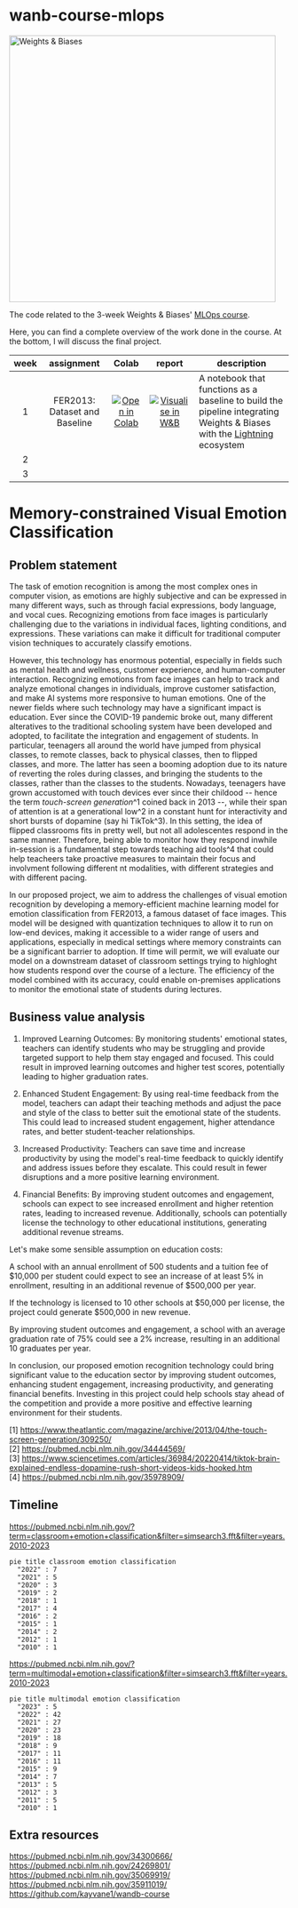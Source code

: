 # wanb-course-mlops

<img src="https://i.imgur.com/gb6B4ig.png" width="480" alt="Weights & Biases" />

The code related to the 3-week Weights & Biases' [MLOps course](https://www.wandb.courses/courses/effective-mlops-model-development).

Here, you can find a complete overview of the work done in the course. At the bottom, I will discuss the final project.

| week | assignment      | Colab | report | description |
| :---: |:-------------------: | :-----------: | :-------:| ------|
| 1| FER2013: Dataset and Baseline      | [![Open in Colab](https://colab.research.google.com/assets/colab-badge.svg)](#)       |[![Visualise in W&B](https://raw.githubusercontent.com/wandb/assets/main/wandb-github-badge-gradient.svg)](#)| A notebook that functions as a baseline to build the pipeline integrating Weights & Biases with the [Lightning](https://www.pytorchlightning.ai/) ecosystem|
| 2 |
| 3 |

# Memory-constrained Visual Emotion Classification

## Problem statement

The task of emotion recognition is among the most complex ones in computer vision, as emotions are highly subjective and can be expressed in many different ways, such as through facial expressions, body language, and vocal cues. Recognizing emotions from face images is particularly challenging due to the variations in individual faces, lighting conditions, and expressions. These variations can make it difficult for traditional computer vision techniques to accurately classify emotions.

However, this technology has enormous potential, especially in fields such as mental health and wellness, customer experience, and human-computer interaction. Recognizing emotions from face images can help to track and analyze emotional changes in individuals, improve customer satisfaction, and make AI systems more responsive to human emotions. One of the newer fields where such technology may have a significant impact is education. Ever since the COVID-19 pandemic broke out, many different alteratives to the traditional schooling system have been developed and adopted, to facilitate the integration and engagement of students. In particular, teenagers all around the world have jumped from physical classes, to remote classes, back to physical classes, then to flipped classes, and more. The latter has seen a booming adoption due to its nature of reverting the roles during classes, and bringing the students to the classes, rather than the classes to the students. Nowadays, teenagers have grown accustomed with touch devices ever since their childood -- hence the term _touch-screen generation_^1 coined back in 2013 --, while their span of attention is at a generational low^2 in a constant hunt for interactivity and short bursts of dopamine (say hi TikTok^3). In this setting, the idea of flipped classrooms fits in pretty well, but not all adolescentes respond in the same manner. Therefore, being able to monitor how they respond inwhile in-session is a fundamental step towards teaching aid tools^4 that could help teacheers take proactive measures to maintain their focus and involvment following different nt modalities, with different strategies and  with different pacing.

In our proposed project, we aim to address the challenges of visual emotion recognition by developing a memory-efficient machine learning model for emotion classification from FER2013, a famous dataset of face images. This model will be designed with quantization techniques to allow it to run on low-end devices, making it accessible to a wider range of users and applications, especially in medical settings where memory constraints can be a significant barrier to adoption. If time will permit, we will evaluate our model on a downstream dataset of classroom settings trying to highloght how students respond over the course of a lecture. The efficiency of the model combined with its accuracy, could enable on-premises applications to monitor the emotional state of students during lectures.

## Business value analysis

1. Improved Learning Outcomes: By monitoring students' emotional states, teachers can identify students who may be struggling and provide targeted support to help them stay engaged and focused. This could result in improved learning outcomes and higher test scores, potentially leading to higher graduation rates.

2. Enhanced Student Engagement: By using real-time feedback from the model, teachers can adapt their teaching methods and adjust the pace and style of the class to better suit the emotional state of the students. This could lead to increased student engagement, higher attendance rates, and better student-teacher relationships.

3. Increased Productivity: Teachers can save time and increase productivity by using the model's real-time feedback to quickly identify and address issues before they escalate. This could result in fewer disruptions and a more positive learning environment.

4. Financial Benefits: By improving student outcomes and engagement, schools can expect to see increased enrollment and higher retention rates, leading to increased revenue. Additionally, schools can potentially license the technology to other educational institutions, generating additional revenue streams.

Let's make some sensible assumption on education costs:

A school with an annual enrollment of 500 students and a tuition fee of $10,000 per student could expect to see an increase of at least 5% in enrollment, resulting in an additional revenue of $500,000 per year.

If the technology is licensed to 10 other schools at $50,000 per license, the project could generate $500,000 in new revenue.

By improving student outcomes and engagement, a school with an average graduation rate of 75% could see a 2% increase, resulting in an additional 10 graduates per year.

In conclusion, our proposed emotion recognition technology could bring significant value to the education sector by improving student outcomes, enhancing student engagement, increasing productivity, and generating financial benefits. Investing in this project could help schools stay ahead of the competition and provide a more positive and effective learning environment for their students.

[1] https://www.theatlantic.com/magazine/archive/2013/04/the-touch-screen-generation/309250/  
[2] https://pubmed.ncbi.nlm.nih.gov/34444569/  
[3] https://www.sciencetimes.com/articles/36984/20220414/tiktok-brain-explained-endless-dopamine-rush-short-videos-kids-hooked.htm  
[4] https://pubmed.ncbi.nlm.nih.gov/35978909/  

## Timeline

https://pubmed.ncbi.nlm.nih.gov/?term=classroom+emotion+classification&filter=simsearch3.fft&filter=years.2010-2023

```mermaid
pie title classroom emotion classification
  "2022" : 7
  "2021" : 5
  "2020" : 3
  "2019" : 2
  "2018" : 1
  "2017" : 4
  "2016" : 2
  "2015" : 1
  "2014" : 2
  "2012" : 1
  "2010" : 1
```

https://pubmed.ncbi.nlm.nih.gov/?term=multimodal+emotion+classification&filter=simsearch3.fft&filter=years.2010-2023

```mermaid
pie title multimodal emotion classification
  "2023" : 5
  "2022" : 42
  "2021" : 27
  "2020" : 23
  "2019" : 18
  "2018" : 9
  "2017" : 11
  "2016" : 11
  "2015" : 9
  "2014" : 7
  "2013" : 5
  "2012" : 3
  "2011" : 5
  "2010" : 1
```

## Extra resources

https://pubmed.ncbi.nlm.nih.gov/34300666/  
https://pubmed.ncbi.nlm.nih.gov/24269801/  
https://pubmed.ncbi.nlm.nih.gov/35069919/  
https://pubmed.ncbi.nlm.nih.gov/35911019/  
https://github.com/kayvane1/wandb-course
